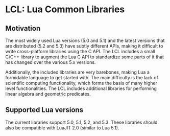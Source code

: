 LCL: Lua Common Libraries
=========================

Motivation
----------

The most widely used Lua versions (5.0 and 5.1) and the latest versions
that are distributed (5.2 and 5.3) have subtly different APIs, making it
difficult to write cross-platform libraries using the C API. The LCL
includes a small C/C++ library to augment the Lua C API to standardize
some parts of it that has changed over the various 5.x versions.

Additionally, the included libraries are very barebones, making Lua a
formidable language to get started with. The main difficulty is the lack
of scientific computing functionality, which forms the basis of many
higher level functionalities. The LCL includes additional libraries for
performing linear algebra and geometric predicates.

Supported Lua versions
----------------------

The current libraries support 5.0, 5.1, 5.2, and 5.3. These libraries
should also be compatible with LuaJIT 2.0 (similar to Lua 5.1).

